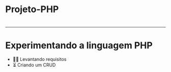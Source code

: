 <h1> Projeto-PHP <h1>
 
-----------------------

# Experimentando a linguagem PHP
 
 - 👨‍💻 Levantando requisitos
 - ⏳ Criando um CRUD

